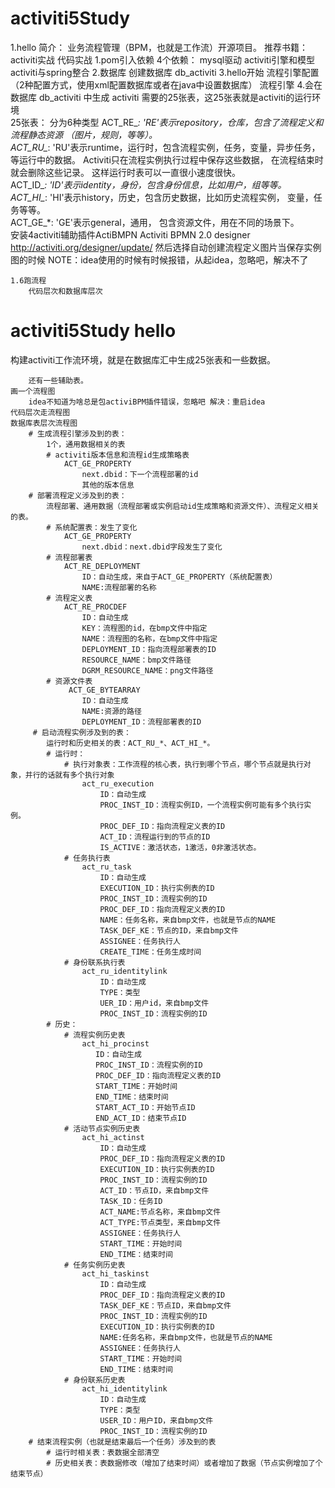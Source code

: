 # activiti5Study
1.hello
    简介：
        业务流程管理（BPM，也就是工作流）开源项目。
    推荐书籍：
        activiti实战
    代码实战
        1.pom引入依赖
            4个依赖： mysql驱动 activiti引擎和模型  activiti与spring整合
        2.数据库
            创建数据库 db_activiti
        3.hello开始
            流程引擎配置（2种配置方式，使用xml配置数据库或者在java中设置数据库）
            流程引擎
        4.会在数据库 db_activiti 中生成 activiti 需要的25张表，这25张表就是activiti的运行环境     
    25张表：
        分为6种类型
            ACT_RE_*: 'RE'表示repository，仓库，包含了流程定义和流程静态资源 （图片，规则，等等）。                                     
            ACT_RU_*: 'RU'表示runtime，运行时，包含流程实例，任务，变量，异步任务，等运行中的数据。 Activiti只在流程实例执行过程中保存这些数据， 在流程结束时就会删除这些记录。 这样运行时表可以一直很小速度很快。                                        
            ACT_ID_*: 'ID'表示identity，身份，包含身份信息，比如用户，组等等。                                        
            ACT_HI_*: 'HI'表示history，历史，包含历史数据，比如历史流程实例， 变量，任务等等。                                       
            ACT_GE_*: 'GE'表示general，通用， 包含资源文件，用在不同的场景下。      
    安装4activiti辅助插件ActiBMPN
        Activiti BPMN 2.0 designer
        http://activiti.org/designer/update/
        然后选择自动创建流程定义图片当保存实例图的时候
        NOTE：idea使用的时候有时候报错，从起idea，忽略吧，解决不了
        
        
        
    1.6跑流程
        代码层次和数据库层次
        
# activiti5Study hello
   构建activiti工作流环境，就是在数据库汇中生成25张表和一些数据。
                                
        还有一些辅助表。
    画一个流程图
        idea不知道为啥总是包activiBPM插件错误，忽略吧 解决：重启idea
    代码层次走流程图
    数据库表层次流程图
        # 生成流程引擎涉及到的表：
            1个，通用数据相关的表
            # activiti版本信息和流程id生成策略表
                ACT_GE_PROPERTY
                    next.dbid：下一个流程部署的id
                    其他的版本信息
        # 部署流程定义涉及到的表：
            流程部署、通用数据（流程部署或实例启动id生成策略和资源文件）、流程定义相关的表。
            # 系统配置表：发生了变化
                ACT_GE_PROPERTY
                    next.dbid：next.dbid字段发生了变化
            # 流程部署表
                ACT_RE_DEPLOYMENT
                    ID：自动生成，来自于ACT_GE_PROPERTY（系统配置表）
                    NAME:流程部署的名称
            # 流程定义表
                ACT_RE_PROCDEF
                    ID：自动生成
                    KEY：流程图的id，在bmp文件中指定
                    NAME：流程图的名称，在bmp文件中指定
                    DEPLOYMENT_ID：指向流程部署表的ID
                    RESOURCE_NAME：bmp文件路径
                    DGRM_RESOURCE_NAME：png文件路径
            # 资源文件表
                 ACT_GE_BYTEARRAY
                    ID：自动生成
                    NAME:资源的路径
                    DEPLOYMENT_ID：流程部署表的ID
         # 启动流程实例涉及到的表：
            运行时和历史相关的表：ACT_RU_*、ACT_HI_*。            
            # 运行时：
                # 执行对象表：工作流程的核心表，执行到哪个节点，哪个节点就是执行对象，并行的话就有多个执行对象
                    act_ru_execution
                        ID：自动生成
                        PROC_INST_ID：流程实例ID，一个流程实例可能有多个执行实例。
                        PROC_DEF_ID：指向流程定义表的ID
                        ACT_ID：流程运行到的节点的ID
                        IS_ACTIVE：激活状态，1激活，0非激活状态。
                # 任务执行表
                    act_ru_task 
                        ID：自动生成
                        EXECUTION_ID：执行实例表的ID
                        PROC_INST_ID：流程实例的ID
                        PROC_DEF_ID：指向流程定义表的ID  
                        NAME：任务名称，来自bmp文件，也就是节点的NAME
                        TASK_DEF_KE：节点的ID，来自bmp文件
                        ASSIGNEE：任务执行人  
                        CREATE_TIME：任务生成时间
                # 身份联系执行表
                    act_ru_identitylink
                        ID：自动生成
                        TYPE：类型
                        UER_ID：用户id，来自bmp文件
                        PROC_INST_ID：流程实例的ID
            # 历史：  
                # 流程实例历史表
                    act_hi_procinst
                       ID：自动生成 
                       PROC_INST_ID：流程实例的ID
                       PROC_DEF_ID：指向流程定义表的ID  
                       START_TIME：开始时间
                       END_TIME：结束时间
                       START_ACT_ID：开始节点ID
                       END_ACT_ID：结束节点ID
                # 活动节点实例历史表
                    act_hi_actinst
                        ID：自动生成 
                        PROC_DEF_ID：指向流程定义表的ID
                        EXECUTION_ID：执行实例表的ID
                        PROC_INST_ID：流程实例的ID
                        ACT_ID：节点ID，来自bmp文件
                        TASK_ID：任务ID
                        ACT_NAME:节点名称，来自bmp文件
                        ACT_TYPE:节点类型，来自bmp文件
                        ASSIGNEE：任务执行人
                        START_TIME：开始时间
                        END_TIME：结束时间
                # 任务实例历史表 
                    act_hi_taskinst
                        ID：自动生成 
                        PROC_DEF_ID：指向流程定义表的ID
                        TASK_DEF_KE：节点ID，来自bmp文件
                        PROC_INST_ID：流程实例的ID
                        EXECUTION_ID：执行实例表的ID
                        NAME:任务名称，来自bmp文件，也就是节点的NAME
                        ASSIGNEE：任务执行人
                        START_TIME：开始时间
                        END_TIME：结束时间
                # 身份联系历史表 
                    act_hi_identitylink
                        ID：自动生成 
                        TYPE：类型
                        USER_ID：用户ID，来自bmp文件
                        PROC_INST_ID：流程实例的ID
        # 结束流程实例（也就是结束最后一个任务）涉及到的表
            # 运行时相关表：表数据全部清空
            # 历史相关表：表数据修改（增加了结束时间）或者增加了数据（节点实例增加了个结束节点）
        